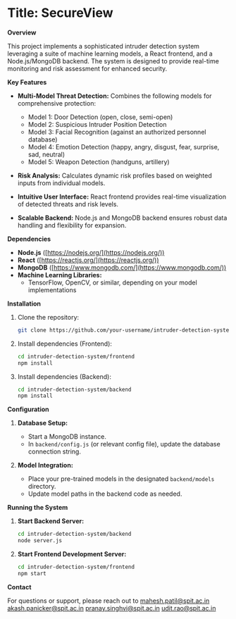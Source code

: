 # **Title: SecureView**

**Overview**

This project implements a sophisticated intruder detection system leveraging a suite of machine learning models, a React frontend, and a Node.js/MongoDB backend. The system is designed to provide real-time monitoring and risk assessment for enhanced security.

**Key Features**

* **Multi-Model Threat Detection:** Combines the following models for comprehensive protection:
    * Model 1: Door Detection (open, close, semi-open)
    * Model 2: Suspicious Intruder Position Detection
    * Model 3: Facial Recognition (against an authorized personnel database)
    * Model 4: Emotion Detection (happy, angry, disgust, fear, surprise, sad, neutral)
    * Model 5: Weapon Detection (handguns, artillery)

* **Risk Analysis:** Calculates dynamic risk profiles based on weighted inputs from individual models.
* **Intuitive User Interface:** React frontend provides real-time visualization of detected threats and risk levels.
* **Scalable Backend:** Node.js and MongoDB backend ensures robust data handling and flexibility for expansion.

**Dependencies**

* **Node.js** ([https://nodejs.org/](https://nodejs.org/))
* **React** ([https://reactjs.org/](https://reactjs.org/))
* **MongoDB** ([https://www.mongodb.com/](https://www.mongodb.com/))
* **Machine Learning Libraries:**
    * TensorFlow, OpenCV, or similar, depending on your model implementations 

**Installation**

1. Clone the repository:
   ```bash
   git clone https://github.com/your-username/intruder-detection-system.git
   ```

2. Install dependencies (Frontend):
   ```bash
   cd intruder-detection-system/frontend
   npm install
   ```

3. Install dependencies (Backend):
   ```bash
   cd intruder-detection-system/backend
   npm install
   ```

**Configuration**

1. **Database Setup:**
    * Start a MongoDB instance.
    * In `backend/config.js` (or relevant config file), update the database connection string.

2. **Model Integration:**
    * Place your pre-trained models in the designated `backend/models` directory.
    * Update model paths in the backend code as needed.

**Running the System**

1. **Start Backend Server:**
   ```bash
   cd intruder-detection-system/backend
   node server.js 
   ```

2. **Start Frontend Development Server:**
   ```bash
   cd intruder-detection-system/frontend 
   npm start 
   ```

**Contact**

For questions or support, please reach out to mahesh.patil@spit.ac.in akash.panicker@spit.ac.in pranay.singhvi@spit.ac.in udit.rao@spit.ac.in
